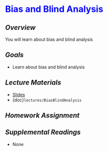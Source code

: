 # <span style="color: blue;"><b>Bias and Blind Analysis</b></span>

## *Overview*
You will learn about bias and blind analysis

## *Goals*
* Learn about bias and blind analysis

## *Lecture Materials*
* [Slides](https://docs.google.com/presentation/d/1yBaHFYOQ7BzZPR7R-HRU_ouvaVQRKMoTcCk4VrsVtjw/edit?usp=sharing)
* {doc}`lectures/BiasBlindAnalysis`

## *Homework Assignment*
<!--* None-->

## *Supplemental Readings*
* None
